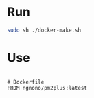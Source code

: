 # Run

```sh
sudo sh ./docker-make.sh
```

# Use

```

# Dockerfile
FROM ngnono/pm2plus:latest

```
